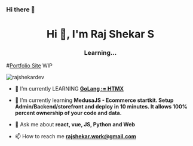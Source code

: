 ### Hi there 👋
<h1 align="center">Hi 👋, I'm Raj Shekar S</h1>
<h3 align="center">Learning...</h3>

#[Portfolio Site](https://rajshekar.dev) WIP

<p align="left"> <img src="https://komarev.com/ghpvc/?username=rajshekardev&label=Profile%20views&color=0e75b6&style=flat" alt="rajshekardev" /> </p>

- 🔭 I’m currently LEARNING **[GoLang := ](https://go.dev/) [HTMX](https://htmx.org/)**

- 🌱 I’m currently learning **MedusaJS - Ecommerce startkit. Setup Admin/Backend/storefront and deploy in 10 minutes. It allows 100% percent ownership of your code and data.**

- 💬 Ask me about **react, vue, JS, Python and Web**

- 📫 How to reach me **rajshekar.work@gmail.com**
